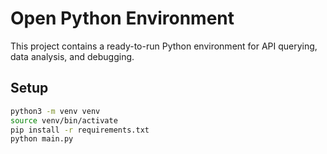 # Open Python Environment

This project contains a ready-to-run Python environment for API querying, data analysis, and debugging.

## Setup

```bash
python3 -m venv venv
source venv/bin/activate
pip install -r requirements.txt
python main.py